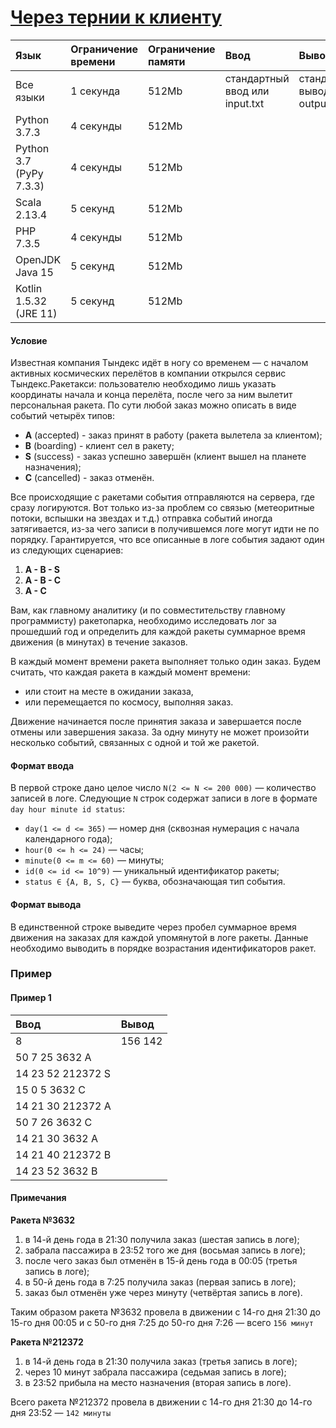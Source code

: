 # [Через тернии к клиенту](https://contest.yandex.ru/contest/46276/problems/B/)

| **Язык**                | **Ограничение времени** | **Ограничение памяти** | **Ввод**                       | **Вывод**                        |
| :---------------------- | :---------------------- | :--------------------- | :----------------------------- | :------------------------------- |
| Все языки               | 1 секунда               | 512Mb                  | стандартный ввод или input.txt | стандартный вывод или output.txt |
| Python 3.7.3            | 4 секунды               | 512Mb                  |                                |                                  |
| Python 3.7 (PyPy 7.3.3) | 4 секунды               | 512Mb                  |                                |                                  |
| Scala 2.13.4            | 5 секунд                | 512Mb                  |                                |                                  |
| PHP 7.3.5               | 4 секунды               | 512Mb                  |                                |                                  |
| OpenJDK Java 15         | 5 секунд                | 512Mb                  |                                |                                  |
| Kotlin 1.5.32 (JRE 11)  | 5 секунд                | 512Mb                  |                                |                                  |

#### Условие

Известная компания Тындекс идёт в ногу со временем — с началом активных космических перелётов в компании открылся сервис Тындекс.Ракетакси: пользователю необходимо лишь указать координаты начала и конца перелёта, после чего за ним вылетит персональная ракета.
По сути любой заказ можно описать в виде событий четырёх типов:

- **A** (accepted) - заказ принят в работу (ракета вылетела за клиентом);
- **B** (boarding) - клиент сел в ракету;
- **S** (success) - заказ успешно завершён (клиент вышел на планете назначения);
- **C** (cancelled) - заказ отменён.

Все происходящие с ракетами события отправляются на сервера, где сразу логируются. Вот только из-за проблем со связью (метеоритные потоки, вспышки на звездах и т.д.) отправка событий иногда затягивается, из-за чего записи в получившемся логе могут идти не по порядку.
Гарантируется, что все описанные в логе события задают один из следующих сценариев:

1.  **A - B - S**
2.  **A - B - C**
3.  **A - C**

Вам, как главному аналитику (и по совместительству главному программисту) ракетопарка, необходимо исследовать лог за прошедший год и определить для каждой ракеты суммарное время движения (в минутах) в течение заказов.

В каждый момент времени ракета выполняет только один заказ. Будем считать, что каждая ракета в каждый момент времени:

- или стоит на месте в ожидании заказа,
- или перемещается по космосу, выполняя заказ.

Движение начинается после принятия заказа и завершается после отмены или завершения заказа. За одну минуту не может произойти несколько событий, связанных с одной и той же ракетой.

#### Формат ввода

В первой строке дано целое число `N(2 <= N <= 200 000)` — количество записей в логе. Следующие `N` строк содержат записи в логе в формате `day hour minute id status`:

- `day(1 <= d <= 365)` — номер дня (сквозная нумерация с начала календарного года);
- `hour(0 <= h <= 24)` — часы;
- `minute(0 <= m <= 60)` — минуты;
- `id(0 <= id <= 10^9)` — уникальный идентификатор ракеты;
- `status ∈ {A, B, S, C}` — буква, обозначающая тип события.

#### Формат вывода

В единственной строке выведите через пробел суммарное время движения на заказах для каждой упомянутой в логе ракеты. Данные необходимо выводить в порядке возрастания идентификаторов ракет.

### Пример

#### Пример 1

| **Ввод**          | **Вывод** |
| :---------------- | :-------- |
| 8                 | 156 142   |
| 50 7 25 3632 A    |           |
| 14 23 52 212372 S |           |
| 15 0 5 3632 C     |           |
| 14 21 30 212372 A |           |
| 50 7 26 3632 C    |           |
| 14 21 30 3632 A   |           |
| 14 21 40 212372 B |           |
| 14 23 52 3632 B   |           |

#### Примечания

**Ракета №3632**

1.  в 14-й день года в 21:30 получила заказ (шестая запись в логе);
2.  забрала пассажира в 23:52 того же дня (восьмая запись в логе);
3.  после чего заказ был отменён в 15-й день года в 00:05 (третья запись в логе);
4.  в 50-й день года в 7:25 получила заказ (первая запись в логе);
5.  заказ был отменён уже через минуту (четвёртая запись в логе).

Таким образом ракета №3632 провела в движении с 14-го дня 21:30 до 15-го дня 00:05 и с 50-го дня 7:25 до 50-го дня 7:26 — всего `156 минут`

**Ракета №212372**

1.  в 14-й день года в 21:30 получила заказ (третья запись в логе);
2.  через 10 минут забрала пассажира (седьмая запись в логе);
3.  в 23:52 прибыла на место назначения (вторая запись в логе).

Всего ракета №212372 провела в движении с 14-го дня 21:30 до 14-го дня 23:52 — `142 минуты`
